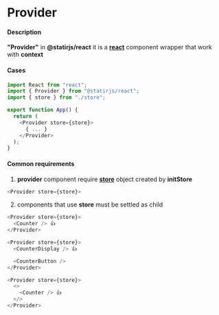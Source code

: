 # Provider

#### Description

**"Provider"** in **@statirjs/react** it is a [**react**](https://reactjs.org/) component wrapper that work with **context**

#### Cases

```js
import React from "react";
import { Provider } from "@statirjs/react";
import { store } from "./store";

export function App() {
  return (
    <Provider store={store}>
      { ... }
    </Provider>
  );
}
```

#### Common requirements

1. **provider** component require [**store**](/content/core/store.md) object created by **initStore**

```js
<Provider store={store}>
```

2. components that use **store** must be settled as child

```js
<Provider store={store}>
  <Counter /> 👍
</Provider>

<Provider store={store}>
  <CounterDisplay /> 👍

  <CounterButton />
</Provider>

<Provider store={store}>
  <>
    <Counter /> 👍
  </>
</Provider>
```
